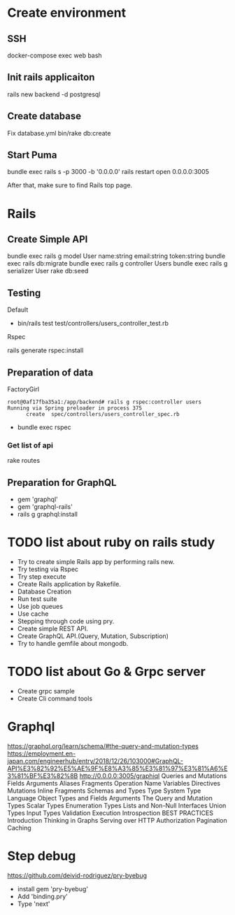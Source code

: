 # Create environment



## SSH
docker-compose exec web bash

## Init rails applicaiton

rails new backend -d postgresql

## Create database
Fix database.yml
bin/rake db:create

## Start Puma
bundle exec rails s -p 3000 -b '0.0.0.0'
rails restart
open 0.0.0.0:3005

After that, make sure to find Rails top page.


# Rails 

## Create Simple API
bundle exec rails g model User name:string email:string token:string
bundle exec rails db:migrate
bundle exec rails g controller Users
bundle exec rails g serializer User
rake db:seed

## Testing

Default
- bin/rails test test/controllers/users_controller_test.rb

Rspec

rails generate rspec:install

## Preparation of data
FactoryGirl

```
root@0af17fba35a1:/app/backend# rails g rspec:controller users           
Running via Spring preloader in process 375
      create  spec/controllers/users_controller_spec.rb
```

- bundle exec rspec

### Get list of api
rake routes

## Preparation for GraphQL

- gem 'graphql'
- gem 'graphql-rails'
- rails g graphql:install



# TODO list about ruby on rails study

- Try to create simple Rails app by performing rails new.
- Try testing via Rspec
- Try step execute
- Create Rails application by Rakefile.
- Database Creation
- Run test suite
- Use job queues
- Use cache
- Stepping through code using pry.
- Create simple REST API.
- Create GraphQL API.(Query, Mutation, Subscription)
- Try to handle gemfile about mongodb.

# TODO list about Go & Grpc server

- Create grpc sample
- Create Cli command tools


# Graphql

https://graphql.org/learn/schema/#the-query-and-mutation-types
https://employment.en-japan.com/engineerhub/entry/2018/12/26/103000#GraphQL-API%E3%82%92%E5%AE%9F%E8%A3%85%E3%81%97%E3%81%A6%E3%81%BF%E3%82%8B
http://0.0.0.0:3005/graphiql
Queries and Mutations
Fields
Arguments
Aliases
Fragments
Operation Name
Variables
Directives
Mutations
Inline Fragments
Schemas and Types
Type System
Type Language
Object Types and Fields
Arguments
The Query and Mutation Types
Scalar Types
Enumeration Types
Lists and Non-Null
Interfaces
Union Types
Input Types
Validation
Execution
Introspection
BEST PRACTICES
Introduction
Thinking in Graphs
Serving over HTTP
Authorization
Pagination
Caching


# Step debug
https://github.com/deivid-rodriguez/pry-byebug
- install gem 'pry-byebug'
- Add 'binding.pry'
- Type 'next'
